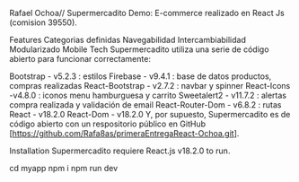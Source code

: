 Rafael Ochoa//
Supermercadito
Demo: 
E-commerce realizado en React Js (comision 39550).

Features
Categorias definidas
Navegabilidad
Intercambiabilidad
Modularizado
Mobile
Tech
Supermercadito utiliza una serie de código abierto para funcionar correctamente:

Bootstrap - v5.2.3 : estilos
Firebase - v9.4.1 : base de datos productos, compras realizadas
React-Bootstrap - v2.7.2 : navbar y spinner
React-Icons -v4.8.0 : iconos menu hamburguesa y carrito
Sweetalert2 - v11.7.2 : alertas compra realizada y validación de email
React-Router-Dom - v6.8.2 : rutas
React - v18.2.0
React-Dom - v18.2.0
Y, por supuesto, Supermercadito es de código abierto con un respositorio público en GitHub [https://github.com/Rafa8as/primeraEntregaReact-Ochoa.git].

Installation
Supermercadito requiere React.js v18.2.0 to run.

cd myapp
npm i
npm run dev

